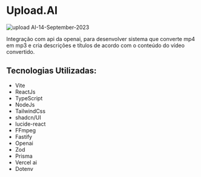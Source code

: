 <h1>Upload.AI</h1>

![upload AI-14-September-2023](https://github.com/GuilhermeJSales/upload.ai/assets/90631825/7449acf1-d6e6-47d5-8f14-5975658115eb)

<p>
  Integração com api da openai, para desenvolver sistema que converte mp4 em mp3 e cria descrições e títulos de acordo com o conteúdo do vídeo convertido.
</p>


<h2>Tecnologias Utilizadas:</h2>
<ul>
  <li>Vite</li>
  <li>ReactJs</li>
  <li>TypeScript</li>
  <li>NodeJs</li>
  <li>TailwindCss</li>
  <li>shadcn/UI</li>
  <li>lucide-react</li>
  <li>FFmpeg</li>
  <li>Fastify</li>
  <li>Openai</li>
  <li>Zod</li>
  <li>Prisma</li>
  <li>Vercel ai</li>
  <li>Dotenv</li>
</ul>

